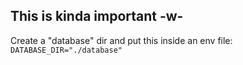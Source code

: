 ## This is kinda important -w-

Create a "database" dir and put this inside an env file: `DATABASE_DIR="./database"`